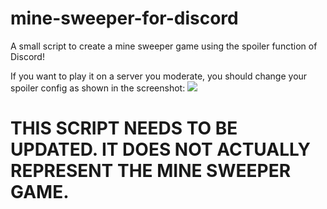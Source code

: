 # mine-sweeper-for-discord
A small script to create a mine sweeper game using the spoiler function of Discord!

If you want to play it on a server you moderate, you should change your spoiler config as shown in the screenshot:
![](https://i.imgur.com/G3jr4k9.png)  

# THIS SCRIPT NEEDS TO BE UPDATED. IT DOES NOT ACTUALLY REPRESENT THE MINE SWEEPER GAME.
